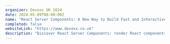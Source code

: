 ```yaml
---
organizer: Devoxx UK 2024
date: 2024-05-09T08:00:00Z
name: "React Server Components: A New Way to Build Fast and Interactive Web Apps"
completed: false
websiteLink: "https://www.devoxx.co.uk"
description: "Discover React Server Components: render React components on the server, stream them to the client, and build rich, interactive web interfaces with minimal client-side code. Learn how they work, and their benefits over traditional approaches, see real-world examples, and get best practices for adopting them in your projects."
---
```

